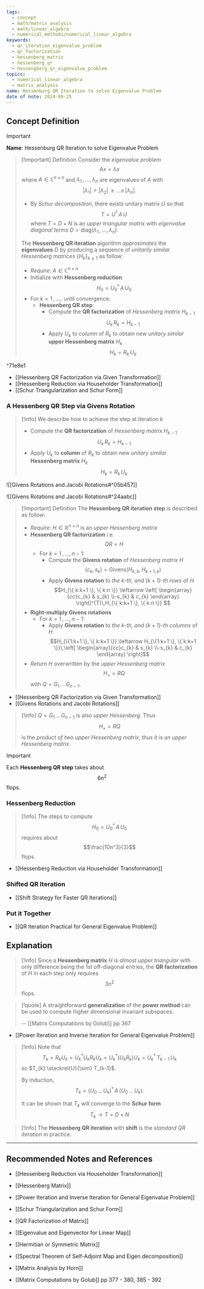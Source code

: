 ```yaml
---
tags:
  - concept
  - math/matrix_analysis
  - math/linear_algebra
  - numerical_methods/numerical_linear_algebra
keywords:
  - qr_iteration_eigenvalue_problem
  - qr_factorization
  - hessenberg_matrix
  - hessenberg_qr
  - hessengberg_qr_eigenvalue_problem
topics:
  - numerical_linear_algebra
  - matrix_analysis
name: Hessenburg QR Iteration to solve Eigenvalue Problem
date of note: 2024-09-25
---
```


## Concept Definition

>[!important]
>**Name**: Hessenburg QR Iteration to solve Eigenvalue Problem

>[!important] Definition
>Consider the *eigenvalue problem* $$Ax = \lambda x$$ where $A\in \mathbb{C}^{n\times n}$ and $\lambda_{1} \,{,}\ldots{,}\,\lambda_{n}$ are eigenvalues of $A$ with $$|\lambda_{1}| > |\lambda_{2}| \,{\ge}\ldots{\ge}\,|\lambda_{n}|.$$
>- By *Schur decomposition*, there exists unitary matrix $U$ so that $$T = U^{*}\,A\,U$$ where $T= D + N$ is an *upper triangular matrix* with *eigenvalue diagonal terms* $D = \text{diag}(\lambda_{1}\,{,}\ldots{,}\,\lambda_{n}).$
>
>The **Hessenberg QR iteration** algorithm *approximates* the **eigenvalues** $D$ by producing a sequence of *unitarily similar Hessenberg matrices* $\{H_{k}\}_{k\ge 1}$ as follow:
>- *Require*: $A\in \mathbb{C}^{n\times n}$
>- Initialize with **Hessenberg reduction** $$H_{0} = U_{0}^{*}\,A\,U_{0}$$
>- For $k=1\,{,}\ldots{,}\,$ until convergence:
>	- **Hessenberg QR step**:
>		- Compute the **QR factorization** of *Hessenberg matrix* $H_{k-1}$ $$U_{k}\,R_{k} = H_{k-1}$$
>		- Apply $U_{k}$ to *column* of $R_{k}$ to obtain new *unitary similar* **upper Hessenberg matrix** $H_{k}$ $$H_{k} = R_{k}\,U_{k}$$

^71e8e1


- [[Hessenberg QR Factorization via Given Transformation]]
- [[Hessenberg Reduction via Householder Transformation]]
- [[Schur Triangularization and Schur Form]]

### A Hessenberg QR Step via Givens Rotation

>[!info]
>We describe how to achieve the step at iteration $k$
>- Compute the **QR factorization** of *Hessenberg matrix* $H_{k-1}$ $$U_{k}\,R_{k} = H_{k-1}$$
>- Apply $U_{k}$ to **column** of $R_{k}$ to obtain new *unitary similar* **Hessenberg matrix** $H_{k}$ $$H_{k} = R_{k}\,U_{k}$$

![[Givens Rotations and Jacobi Rotations#^05b457]]

![[Givens Rotations and Jacobi Rotations#^24aabc]]

>[!important] Definition
>The **Hessenberg QR iteration step**  is described as follow:
>- *Require*: $H\in \mathbb{R}^{n\times n}$ is an *upper Hessenberg matrix*
>- **Hessenberg QR factorization**  i.e. $$QR = H$$
>	- For $k=1\,{,}\ldots{,}\,n-1$: 
>		- Compute the **Givens rotation** of *Hessenberg matrix* $H$ $$(c_{k}, s_{k}) = \text{Givens}(H_{k,k}, H_{k+1,k})$$
>		- Apply **Givens rotation** to *the $k$-th, and $(k+1)$-th rows* of $H$ $$H_{\{ k:k+1 \}, \{ k:n \}} \leftarrow \left[ \begin{array}{cc}c_{k} & s_{k} \\-s_{k} & c_{k} \end{array} \right]^{T}\,H_{\{ k:k+1 \}, \{ k:n \}} $$
>- **Right-multiply Givens rotations**
>	- For $k=1\,{,}\ldots{,}\,n-1$: 
>		- Apply **Givens rotation** to *the $k$-th, and $(k+1)$-th columns* of $H$ $$H_{\{1:k+1  \}, \{ k:k+1 \}} \leftarrow H_{\{1:k+1  \}, \{ k:k+1 \}}\,\left[ \begin{array}{cc}c_{k} & s_{k} \\-s_{k} & c_{k} \end{array} \right]$$
>- *Return* $H$ overwritten by the *upper Hessenberg matrix* $$H_{+} = RQ$$ with $Q = G_{1}\,{}\ldots{}\,G_{n-1}$. 

- [[Hessenberg QR Factorization via Given Transformation]]
- [[Givens Rotations and Jacobi Rotations]]

>[!info]
>$Q = G_{1}\,{}\ldots{}\,G_{n-1}$  is also *upper Hessenberg*. Thus $$H_{+} = RQ$$ is the *product of two upper Hessenberg matrix*, thus it is an *upper Hessenberg matrix*.


>[!important]
>Each **Hessenberg QR step** takes about $$6n^2$$ flops.

### Hessenberg Reduction

>[!info]
>The steps to compute $$H_{0} = U_{0}^{*}\,A\,U_{0}$$ requires about $$\frac{10n^3}{3}$$ flops.

- [[Hessenberg Reduction via Householder Transformation]]


### Shifted QR Iteration


- [[Shift Strategy for Faster QR Iterations]]


### Put it Together

- [[QR Iteration Practical for General Eigenvalue Problem]]





## Explanation

>[!info]
>Since a **Hessenberg matrix** $H$ is *almost upper triangular* with only difference being the 1st off-diagonal entries, the **QR factorization** of $H$ in each step only requires $$3n^2$$ flops.
>

>[!quote]
>A straightforward **generalization** of the **power method** can be used to compute higher  dimensional invariant subspaces.
>
>-- [[Matrix Computations by Golub]] pp 367

- [[Power Iteration and Inverse Iteration for General Eigenvalue Problem]]

>[!info]
>Note that $$T_{k} = R_{k}U_{k} = U_{k}^{*}U_{k}R_{k}U_{k} = U_{k}^{*}(U_{k}R_{k})U_{k} = U_{k}^{*}\,T_{k-1}\,U_{k}$$ so $T_{k}  \stackrel{U}{\sim} T_{k-1}$.
>
>By induction, $$T_{k} = \left(U_{0}\,{}\ldots{}\,U_{k}\right)^{*}\,A\,\left(U_{0}\,{}\ldots{}\,U_{k}\right).$$
>
>It can be shown that $T_{k}$ will converge to the **Schur form** $$T_{k} \to T = D+N$$

>[!info]
>The **Hessenberg QR iteration** with **shift** is the *standard QR iteration* in practice.







-----------
##  Recommended Notes and References




- [[Hessenberg Reduction via Householder Transformation]]
- [[Hessenberg Matrix]]

- [[Power Iteration and Inverse Iteration for General Eigenvalue Problem]]
- [[Schur Triangularization and Schur Form]]


- [[QR Factorization of Matrix]]

- [[Eigenvalue and Eigenvector for Linear Map]]
- [[Hermitian or Symmetric Matrix]]
- [[Spectral Theorem of Self-Adjoint Map and Eigen decomposition]]


- [[Matrix Analysis by Horn]]
- [[Matrix Computations by Golub]] pp 377 - 380, 385 - 392